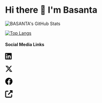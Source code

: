 # Hi there 👋 I'm Basanta

<!--
**basantakakoti/basantakakoti** is a ✨ _special_ ✨ repository because its `README.md` (this file) appears on your GitHub profile.

Here are some ideas to get you started:

- 🔭 I’m currently working on ...
- 🌱 I’m currently learning ...
- 👯 I’m looking to collaborate on ...
- 🤔 I’m looking for help with ...
- 💬 Ask me about ...
- 📫 How to reach me: ...
- 😄 Pronouns: ...
- ⚡ Fun fact: ...
-->
![BASANTA's GitHub Stats](https://github-readme-stats.vercel.app/api?username=basantakakoti&theme=default&show_icons=true)

[![Top Langs](https://github-readme-stats.vercel.app/api/top-langs/?username=basantakakoti&layout=compact)](https://github.com/basantakakoti/github-readme-stats)

#### Social Media Links

<!-- display the social media buttons in your README -->

[![linkedin][1.1]][1]

[![twitter][2.1]][2]

[![facebook][3.1]][3]

[![website][4.1]][4]

<!-- display the social media buttons name in your README -->

<!--

[![linkedin][1.2]][1]

[![twitter][2.2]][2]

[![facebook][3.2]][3]

[![website][4.2]][4]

-->

<!-- links to social media icons -->

[1.1]: https://raw.githubusercontent.com/basantakakoti/basantakakoti/95f53b123644b4545b59e470e59059d607cb23c0/Icons/linkedin.svg

[2.1]: https://raw.githubusercontent.com/basantakakoti/basantakakoti/256dda95570de64f1625c6ef596b87d0ac530f23/Icons/x-twitter.svg

[3.1]: https://raw.githubusercontent.com/basantakakoti/basantakakoti/95f53b123644b4545b59e470e59059d607cb23c0/Icons/facebook.svg

[4.1]: https://raw.githubusercontent.com/basantakakoti/basantakakoti/95f53b123644b4545b59e470e59059d607cb23c0/Icons/up-right-from-square.svg

<!-- links to social media icons name -->

<!--
[1.2]: 

[2.2]:

[3.2]:

[4.2]:
-->

<!-- links to My social media accounts -->

[1]: https://www.linkedin.com/in/basantakakoti

[2]: https://twitter.com/bkakoti07

[3]: https://www.facebook.com/bkakoti07

[4]: https://www.scisdom.com
